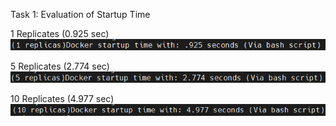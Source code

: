 Task 1: Evaluation of Startup Time

1 Replicates (0.925 sec)
![result of 1 replicate](image.png)

5 Replicates (2.774 sec)
![result of 5 replicate](image-1.png)

10 Replicates (4.977 sec)
![result of 10 replicate](image-2.png)